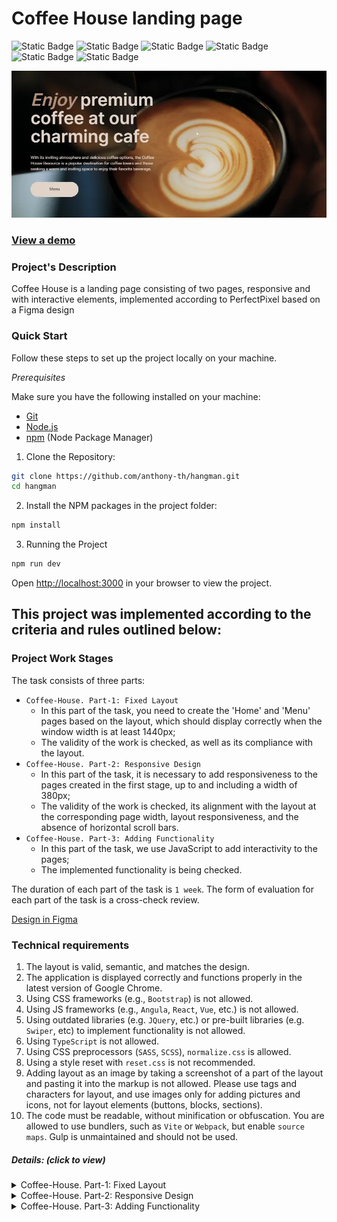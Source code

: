 # Coffee House landing page

![Static Badge](https://img.shields.io/badge/JavaScript-323330?style=flat&logo=javascript&logoColor=F7DF1E) ![Static Badge](https://img.shields.io/badge/Sass-CC6699?logo=sass&logoColor=white) ![Static Badge](https://img.shields.io/badge/webpack5-gray?logo=webpack) ![Static Badge](https://img.shields.io/badge/HTML5-E34F26?style=flat&logo=html5&logoColor=white) ![Static Badge](https://img.shields.io/badge/Figma-orange?logo=figma&logoColor=white) ![Static Badge](https://img.shields.io/badge/PerfectPixel-blue) 

![screenshot](./src/assets/img/readme.webp "project preview")

### [View a demo](https://anthony-th.github.io/coffee-house/ "live demo")

### Project's Description
Coffee House is a landing page consisting of two pages, responsive and with interactive elements, implemented according to PerfectPixel based on a Figma design

### Quick Start

Follow these steps to set up the project locally on your machine.

*Prerequisites*

Make sure you have the following installed on your machine:

   - [Git](https://git-scm.com/)
   - [Node.js](https://nodejs.org/en)
   - [npm](https://www.npmjs.com/) (Node Package Manager)

1. Clone the Repository:
```bash
git clone https://github.com/anthony-th/hangman.git
cd hangman
```
2. Install the NPM packages in the project folder:
```bash
npm install
```

3. Running the Project

```bash
npm run dev
```

Open [http://localhost:3000](http://localhost:3000) in your browser to view the project.

## This project was implemented according to the criteria and rules outlined below:

### Project Work Stages
The task consists of three parts:

- `Coffee-House. Part-1: Fixed Layout`
    - In this part of the task, you need to create the 'Home' and 'Menu' pages based on the layout, which should display correctly when the window width is at least 1440px;
    - The validity of the work is checked, as well as its compliance with the layout.
- `Coffee-House. Part-2: Responsive Design`
    - In this part of the task, it is necessary to add responsiveness to the pages created in the first stage, up to and including a width of 380px;
    - The validity of the work is checked, its alignment with the layout at the corresponding page width, layout responsiveness, and the absence of horizontal scroll bars.
- `Coffee-House. Part-3: Adding Functionality`
    - In this part of the task, we use JavaScript to add interactivity to the pages;
    - The implemented functionality is being checked.

The duration of each part of the task is `1 week`.
The form of evaluation for each part of the task is a cross-check review.

[Design in Figma](https://www.figma.com/file/SAoBmuOqTfguehdT4IFRxQ/Coffee-House?type=design&node-id=0-1&mode=design&t=qis81E9Ovgx47eVl-0)

### Technical requirements
1. The layout is valid, semantic, and matches the design.
2. The application is displayed correctly and functions properly in the latest version of Google Chrome.
3. Using CSS frameworks (e.g., `Bootstrap`) is not allowed.
4. Using JS frameworks (e.g., `Angula`, `React`, `Vue`, etc.) is not allowed.
5. Using outdated libraries (e.g. `JQuery`, etc.) or pre-built libraries (e.g. `Swiper`, etc) to implement functionality is not allowed.
6. Using `TypeScript` is not allowed.
7. Using CSS preprocessors (`SASS`, `SCSS`), `normalize.css` is allowed.
8. Using a style reset with `reset.css` is not recommended.
9. Adding layout as an image by taking a screenshot of a part of the layout and pasting it into the markup is not allowed. Please use tags and characters for layout, and use images only for adding pictures and icons, not for layout elements (buttons, blocks, sections).
10. The code must be readable, without minification or obfuscation. You are allowed to use bundlers, such as `Vite` or `Webpack`, but enable `source maps`. Gulp is unmaintained and should not be used.

##### Details: *(click to view)*

<details><summary>Coffee-House. Part-1: Fixed Layout</summary>

##### CrossCheck Criteria

1. Checking validation of pages:
  - The layout for both pages is validated and error-free according to the W3C Validator ([https://validator.w3.org/](https://validator.w3.org/)) Valid markup of checked page corresponds to the message "Document checking completed. No errors or warnings to show."
  - Favicon is added to each page
  - Each page has only one `<h1>` element
  - The URL of the menu page differs from the URL of the home page (e.g. your-site.com for the home page and your-site.com/menu for the menu page)
2. The layout matches the design:
  - `<header>` block on each page
  - `Enjoy` block on `home` page
  - `Favourites Coffee` block on `home` page
  - `About` block on `home` page
  - `Mobile App` block on `home` page
  - `Menu` block on `menu` page
  - `<footer>` block on each page
3. CSS Requirements:
  - For positioning images in About block on home page and products in Menu block on menu page used Flexbox or Grid Layout
  - When scaling the browser page (<100%) or increasing the page width (>1440px), the layout of both pages is centered rather than shifted to the side and not stretched across the entire width
  - The background color Body stretches across the entire width of the page
4. Interactivity:
  - Navigation elements (except `Contact us`) lead to corresponding blocks on `home` page (anchor links)
  - `Contact us` in navigation panel links to the `<footer>` block on its own page (anchor link)
  - Smooth scrolling with anchor links
  - When clicking on the Menu buttons in `header` and `Enjoy` block on `home` page, it navigates to the `menu` page
  - The Menu button in `header` on `menu` page is non-interactive
  - When clicking on the Logo in `header`, it navigates to the home page
  - The active Coffee button in `Menu` block of `Menu` page is non-interactive
  - Each Coffee-card in the `Menu` section of the `Menu` page is interactive when hovering over any area of the card
  - In the `<footer>` block, clicking on the link with phone number (all area including icon) should initiate a phone call
  - In the `<footer>` block, clicking on the link with the address (all area including icon) should open a new browser tab with Google Maps displaying any location of your choice
  - Interactivity of links and buttons is implemented according to Figma layout. Interactivity includes not only changing cursor's appearance, for example, using the `cursor: pointer` property, but also the use of other visual effects, such as changing the background color or font color, following the Styleguide in Figma layout
  - Mandatory requirement for interactivity: smooth change in the appearance of an element on hover, without affecting adjacent elements

</details>

<details><summary>Coffee-House. Part-2: Responsive Design</summary>

##### CrossCheck Criteria

1. The layout of the pages aligns the design at a screen width of 1440px:
   - `<header>` block on each page
   - `Enjoy` block on `home` page
   - `Favourites Coffee` block on `home` page
   - `About` block on `home` page
   - `Mobile App` block on `home` page
   - `Menu` block on `menu` page
   - `<footer>` block on each page
2. The layout of the pages aligns the design at a screen width of 768px: **+14**
   - `<header>` block on each page
   - `Enjoy` block on `home` page
   - `Favourites Coffee` block on `home` page
   - `About` block on `home` page
   - `Mobile App` block on `home` page
   - `Menu` block on `menu` page
   - `<footer>` block on each page
3. The layout of the pages aligns the design at a screen width of 380px: **+14**
   - `<header>` block on each page
   - `Enjoy` block on `home` page
   - `Favourites Coffee` block on `home` page
   - `About` block on `home` page
   - `Mobile App` block on `home` page
   - `Menu` block on `menu` page
   - `<footer>` block on each page
4. There is no horizontal scrollbar at all screen width up to 380px inclusive. All page content remains as per the design: it is not cropped, removed, or shifted to the side
   - `home` page: no horizontal scroll bar between 1440px and 768px widths
   - `home` page: no horizontal scroll bar between 768px and 380px widths
   - `menu` page: no horizontal scroll bar between 1440px and 768px widths
   - `menu` page: no horizontal scroll bar between 768px and 380px widths
5. During smooth resizing of the browser window from 1440px to 380px, the layout occupies the full width of the window (including specified margins), elements adjust their sizes and positions appropriately without full scaling, no elements overlap, and images maintain their correct aspect ratios
   - On `home` page
   - On `menu` page
6. At screen widths of 768px and below, the menu and navigation buttons in the header are concealed on both pages, and a burger menu icon is displayed  
   (Note: Activation of the burger menu icon is not evaluated at this stage.)
7. Hover effects are active on desktop devices (as per the `Desktop` device type in DevTools) and are disabled for mobile devices (as per the `Mobile` device type in DevTools) on both pages
8. The layout for both pages is validated and error-free according to the W3C Validator ([https://validator.w3.org/](https://validator.w3.org/))

</details>

<details><summary>Coffee-House. Part-3: Adding Functionality</summary>

##### CrossCheck Criteria

1. Implementation of the burger menu on both pages:
   - At a page width of 768px or less, the navigation panel hides, and the burger icon appears
   - When clicking the burger icon, the burger menu slides out from the right, and the burger icon smoothly transforms into a cross
   - The burger menu occupies the entire available screen area below the `<header>` block
   - When clicking the cross, the burger menu smoothly hides, moving to the right of the screen, and the cross smoothly transforms into a burger icon
   - The burger icon is created using HTML and CSS without the use of images
   - Links in the burger menu work, providing smooth scrolling to anchor points
   - When clicking on any link (interactive or non-interactive) in the menu, the burger menu smoothly hides to the right, and the cross smoothly transforms into a burger icon
   - The placement and dimensions of elements in the burger menu match the layout (horizontal centering of menu items)
   - When the page width increases to 769px or higher, the burger icon and the open burger menu hide, and the navigation panel appears
2. Implementation of the Carousel on the `home` page:
   - Carousel elements are automatically scroll to the left with a specified time interval by default. The time interval duration is at the student's choose, but the recommended value is 5-7 seconds
   - The current state until the next automatic switch is shown in the progress bar of the corresponding slide by filling it with color
   - Only the progress bar of the current slide can be filled; the rest remain in their default state
   - When hovering the mouse or touch-and-hold on the displayed carousel element, the time to the element switch is paused. When the mouse cursor moves out, or the hold ends, the time continues from where it stopped
   - The switch slides is accompanied by like the carousel animation (the method of animation execution is not verified)
   - Manual switching in the corresponding direction is implemented by pressing left arrow button or right arrow button
   - For mobile devices, manual switching in the corresponding direction is additionally implemented by swiping left or right
   - When manually switching, the progress bar state of the switched slide resets, and the progress bar of the displayed slide starts to fill
   - When switching to the right after the third element, it returns to the first. When switching to the left after the first element, it returns to the third
   - Example of carousel operation on desktop:
   
     ![](./src/assets/img/carousel_d.gif)
   - Example of carousel operation on mobile:

     ![](./src/assets/img/carousel_m.gif)
3. Implementation of the Category switching for products on the `menu` page
   - The Coffee category is active and the corresponding products are displayed when opening or reloading the `menu` page
   - When switching categories, the products of the selected category are displayed
4. Implementation of the Loading more products on the `menu` page 
   - For screens with a width of 768px or less, when opening/reloading the page or switching categories, only 4 products are displayed. If there are more than 4 products in the displayed category, a Load More button is displayed below
   - When clicking the Load More button below the displayed products, the missing products are added, and the Load More button is hidden
   - When changing the screen width, the product display mode (8 products per page or 4 products with a Load More button) changes without page reloading
5. Implementation of the Modal for selected product on the `menu` page:
   - The Modal with the description of a specific product opens when clicking on any part of a card of product
   - The part of the page outside the Modal is darkened
   - When the Modal is open, the vertical scroll of the page becomes inactive; when closed, it becomes active again
   - Clicking on the area around the Modal and Close button closes it
   - The Modal is centered on both axes, sizes of modal elements and their layout match the design
   - After the Modal is opened, the 'Size' option 'S' is selected, and no option in the 'Additives' section is selected. The product's final price is the same as in the card
   - Only one 'Size' option can be selected. Changing this option also changes the final price of the product based on the choice (+\$0.00 for S, +\$0.50 for M, +\$1.00 for L)
   - Multiple 'Additives' options can be selected, and each selected option increases the final price of the product by \$0.50
6. Video on the `home` page
   - In the `Enjoy` block of the `home` page, a video is played in the background instead of an image, without sound and control elements, and without the ability to interact with it
   - After the video is finished, it automatically starts over

##### Penalties
- If the layout of the entire design or individual blocks is implemented using images
- The use of frameworks, libraries, and technologies that are prohibited in the technical requirements

</details>